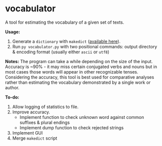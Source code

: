 # vocabulator
A tool for estimating the vocabulary of a given set of texts.

**Usage:**
1. Generate a `dictionary` with `makedict` ([available here](https://github.com/hamiltonne/makedict)).
2. Run `py vocabulator.py` with two positional commands: output directory & encoding format (usually either `ascii` or `utf8`)

**Notes:**
The program can take a while depending on the size of the input.
Accuracy is ~90% - it may miss certain conjugated verbs and nouns but in most cases those words will appear in other recognizable tenses.
Considering the accuracy, this tool is best used for comparative analyses rather than estimating the vocabulary demonstrated by a single work or author. 

**To-do:**
1. Allow logging of statistics to file.
2. Improve accuracy.
   - Implement function to check unknown word against common suffixes & plural endings
   - Implement dump function to check rejected strings
3. Implement GUI
4. Merge `makedict` script
